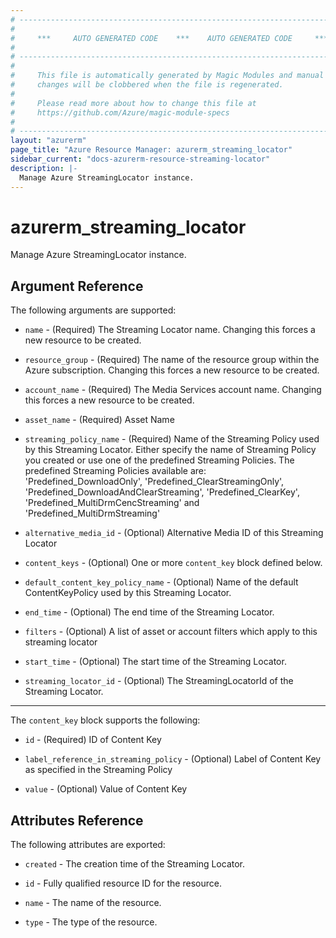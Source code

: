 ```yaml
---
# ----------------------------------------------------------------------------
#
#     ***     AUTO GENERATED CODE    ***    AUTO GENERATED CODE     ***
#
# ----------------------------------------------------------------------------
#
#     This file is automatically generated by Magic Modules and manual
#     changes will be clobbered when the file is regenerated.
#
#     Please read more about how to change this file at
#     https://github.com/Azure/magic-module-specs
#
# ----------------------------------------------------------------------------
layout: "azurerm"
page_title: "Azure Resource Manager: azurerm_streaming_locator"
sidebar_current: "docs-azurerm-resource-streaming-locator"
description: |-
  Manage Azure StreamingLocator instance.
---
```


# azurerm_streaming_locator

Manage Azure StreamingLocator instance.


## Argument Reference

The following arguments are supported:

* `name` - (Required) The Streaming Locator name. Changing this forces a new resource to be created.

* `resource_group` - (Required) The name of the resource group within the Azure subscription. Changing this forces a new resource to be created.

* `account_name` - (Required) The Media Services account name. Changing this forces a new resource to be created.

* `asset_name` - (Required) Asset Name

* `streaming_policy_name` - (Required) Name of the Streaming Policy used by this Streaming Locator. Either specify the name of Streaming Policy you created or use one of the predefined Streaming Policies. The predefined Streaming Policies available are: 'Predefined_DownloadOnly', 'Predefined_ClearStreamingOnly', 'Predefined_DownloadAndClearStreaming', 'Predefined_ClearKey', 'Predefined_MultiDrmCencStreaming' and 'Predefined_MultiDrmStreaming'

* `alternative_media_id` - (Optional) Alternative Media ID of this Streaming Locator

* `content_keys` - (Optional) One or more `content_key` block defined below.

* `default_content_key_policy_name` - (Optional) Name of the default ContentKeyPolicy used by this Streaming Locator.

* `end_time` - (Optional) The end time of the Streaming Locator.

* `filters` - (Optional) A list of asset or account filters which apply to this streaming locator

* `start_time` - (Optional) The start time of the Streaming Locator.

* `streaming_locator_id` - (Optional) The StreamingLocatorId of the Streaming Locator.

---

The `content_key` block supports the following:

* `id` - (Required) ID of Content Key

* `label_reference_in_streaming_policy` - (Optional) Label of Content Key as specified in the Streaming Policy

* `value` - (Optional) Value of Content Key

## Attributes Reference

The following attributes are exported:

* `created` - The creation time of the Streaming Locator.

* `id` - Fully qualified resource ID for the resource.

* `name` - The name of the resource.

* `type` - The type of the resource.
